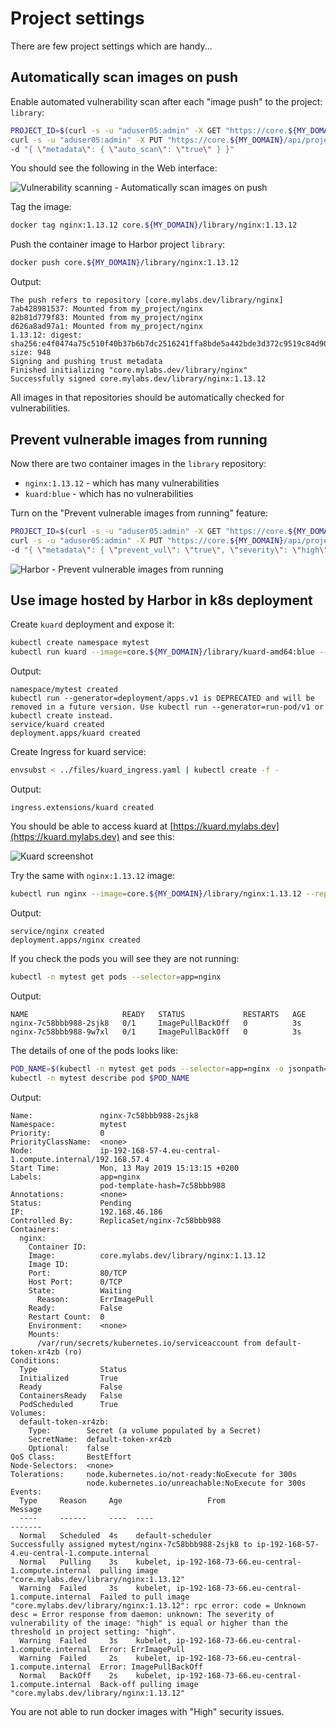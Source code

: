 # Project settings

There are few project settings which are handy...

## Automatically scan images on push

Enable automated vulnerability scan after each "image push" to the project:
`library`:

```bash
PROJECT_ID=$(curl -s -u "aduser05:admin" -X GET "https://core.${MY_DOMAIN}/api/projects?name=library" | jq ".[].project_id")
curl -s -u "aduser05:admin" -X PUT "https://core.${MY_DOMAIN}/api/projects/${PROJECT_ID}" -H  "Content-Type: application/json" \
-d "{ \"metadata\": { \"auto_scan\": \"true\" } }"
```

You should see the following in the Web interface:

![Vulnerability scanning - Automatically scan images on push](./harbor_automatically_scan_images_on_push.png
"Vulnerability scanning - Automatically scan images on push")

Tag the image:

```bash
docker tag nginx:1.13.12 core.${MY_DOMAIN}/library/nginx:1.13.12
```

Push the container image to Harbor project `library`:

```bash
docker push core.${MY_DOMAIN}/library/nginx:1.13.12
```

Output:

```text
The push refers to repository [core.mylabs.dev/library/nginx]
7ab428981537: Mounted from my_project/nginx
82b81d779f83: Mounted from my_project/nginx
d626a8ad97a1: Mounted from my_project/nginx
1.13.12: digest: sha256:e4f0474a75c510f40b37b6b7dc2516241ffa8bde5a442bde3d372c9519c84d90 size: 948
Signing and pushing trust metadata
Finished initializing "core.mylabs.dev/library/nginx"
Successfully signed core.mylabs.dev/library/nginx:1.13.12
```

All images in that repositories should be automatically checked for
vulnerabilities.

## Prevent vulnerable images from running

Now there are two container images in the `library` repository:

* `nginx:1.13.12` - which has many vulnerabilities
* `kuard:blue` - which has no vulnerabilities

Turn on the "Prevent vulnerable images from running" feature:

```bash
PROJECT_ID=$(curl -s -u "aduser05:admin" -X GET "https://core.${MY_DOMAIN}/api/projects?name=library" | jq ".[].project_id")
curl -s -u "aduser05:admin" -X PUT "https://core.${MY_DOMAIN}/api/projects/${PROJECT_ID}" -H  "Content-Type: application/json" \
-d "{ \"metadata\": { \"prevent_vul\": \"true\", \"severity\": \"high\" } }"
```

![Harbor - Prevent vulnerable images from running](./harbor_prevent_vulnerable_images_from_running.png
"Harbor - Prevent vulnerable images from running")

## Use image hosted by Harbor in k8s deployment

Create `kuard` deployment and expose it:

```bash
kubectl create namespace mytest
kubectl run kuard --image=core.${MY_DOMAIN}/library/kuard-amd64:blue --replicas=2 --port=8080 --expose=true --labels="app=kuard" -n mytest
```

Output:

```text
namespace/mytest created
kubectl run --generator=deployment/apps.v1 is DEPRECATED and will be removed in a future version. Use kubectl run --generator=run-pod/v1 or kubectl create instead.
service/kuard created
deployment.apps/kuard created
```

Create Ingress for kuard service:

```bash
envsubst < ../files/kuard_ingress.yaml | kubectl create -f -
```

Output:

```text
ingress.extensions/kuard created
```

You should be able to access kuard at [https://kuard.mylabs.dev](https://kuard.mylabs.dev)
and see this:

![Kuard screenshot](./kuard_screenshot.png "Kuard screenshot")

Try the same with `nginx:1.13.12` image:

```bash
kubectl run nginx --image=core.${MY_DOMAIN}/library/nginx:1.13.12 --replicas=2 --port=80 --expose=true --labels="app=nginx" -n mytest
```

Output:

```text
service/nginx created
deployment.apps/nginx created
```

If you check the pods you will see they are not running:

```bash
kubectl -n mytest get pods --selector=app=nginx
```

Output:

```text
NAME                     READY   STATUS             RESTARTS   AGE
nginx-7c58bbb988-2sjk8   0/1     ImagePullBackOff   0          3s
nginx-7c58bbb988-9w7xl   0/1     ImagePullBackOff   0          3s
```

The details of one of the pods looks like:

```bash
POD_NAME=$(kubectl -n mytest get pods --selector=app=nginx -o jsonpath='{.items[0].metadata.name}')
kubectl -n mytest describe pod $POD_NAME
```

Output:

```text
Name:               nginx-7c58bbb988-2sjk8
Namespace:          mytest
Priority:           0
PriorityClassName:  <none>
Node:               ip-192-168-57-4.eu-central-1.compute.internal/192.168.57.4
Start Time:         Mon, 13 May 2019 15:13:15 +0200
Labels:             app=nginx
                    pod-template-hash=7c58bbb988
Annotations:        <none>
Status:             Pending
IP:                 192.168.46.186
Controlled By:      ReplicaSet/nginx-7c58bbb988
Containers:
  nginx:
    Container ID:
    Image:          core.mylabs.dev/library/nginx:1.13.12
    Image ID:
    Port:           80/TCP
    Host Port:      0/TCP
    State:          Waiting
      Reason:       ErrImagePull
    Ready:          False
    Restart Count:  0
    Environment:    <none>
    Mounts:
      /var/run/secrets/kubernetes.io/serviceaccount from default-token-xr4zb (ro)
Conditions:
  Type              Status
  Initialized       True
  Ready             False
  ContainersReady   False
  PodScheduled      True
Volumes:
  default-token-xr4zb:
    Type:        Secret (a volume populated by a Secret)
    SecretName:  default-token-xr4zb
    Optional:    false
QoS Class:       BestEffort
Node-Selectors:  <none>
Tolerations:     node.kubernetes.io/not-ready:NoExecute for 300s
                 node.kubernetes.io/unreachable:NoExecute for 300s
Events:
  Type     Reason     Age                   From                                                     Message
  ----     ------     ----  ----                                                     -------
  Normal   Scheduled  4s    default-scheduler                                        Successfully assigned mytest/nginx-7c58bbb988-2sjk8 to ip-192-168-57-4.eu-central-1.compute.internal
  Normal   Pulling    3s    kubelet, ip-192-168-73-66.eu-central-1.compute.internal  pulling image "core.mylabs.dev/library/nginx:1.13.12"
  Warning  Failed     3s    kubelet, ip-192-168-73-66.eu-central-1.compute.internal  Failed to pull image "core.mylabs.dev/library/nginx:1.13.12": rpc error: code = Unknown desc = Error response from daemon: unknown: The severity of vulnerability of the image: "high" is equal or higher than the threshold in project setting: "high".
  Warning  Failed     3s    kubelet, ip-192-168-73-66.eu-central-1.compute.internal  Error: ErrImagePull
  Warning  Failed     2s    kubelet, ip-192-168-73-66.eu-central-1.compute.internal  Error: ImagePullBackOff
  Normal   BackOff    2s    kubelet, ip-192-168-73-66.eu-central-1.compute.internal  Back-off pulling image "core.mylabs.dev/library/nginx:1.13.12"
```

You are not able to run docker images with "High" security issues.
